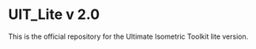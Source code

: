 # UIT_Lite v 2.0
This is the official repository for the Ultimate Isometric Toolkit lite version.


